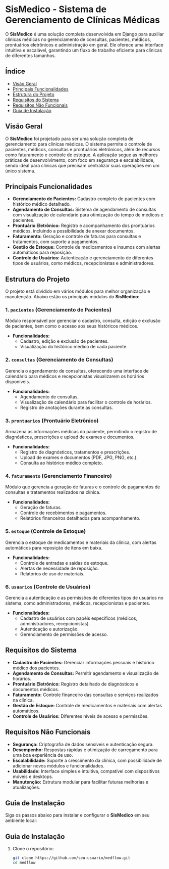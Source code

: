 # SisMedico - Sistema de Gerenciamento de Clínicas Médicas

O **SisMedico** é uma solução completa desenvolvida em Django para auxiliar clínicas médicas no gerenciamento de consultas, pacientes, médicos, prontuários eletrônicos e administração em geral. Ele oferece uma interface intuitiva e escalável, garantindo um fluxo de trabalho eficiente para clínicas de diferentes tamanhos.

## **Índice**

- [Visão Geral](#visão-geral)
- [Principais Funcionalidades](#principais-funcionalidades)
- [Estrutura do Projeto](#estrutura-do-projeto)
- [Requisitos do Sistema](#requisitos-do-sistema)
- [Requisitos Não Funcionais](#requisitos-não-funcionais)
- [Guia de Instalação](#guia-de-instalação)

## **Visão Geral**

O **SisMedico** foi projetado para ser uma solução completa de gerenciamento para clínicas médicas. O sistema permite o controle de pacientes, médicos, consultas e prontuários eletrônicos, além de recursos como faturamento e controle de estoque. A aplicação segue as melhores práticas de desenvolvimento, com foco em segurança e escalabilidade, sendo ideal para clínicas que precisam centralizar suas operações em um único sistema.

## **Principais Funcionalidades**

- **Gerenciamento de Pacientes:** Cadastro completo de pacientes com histórico médico detalhado.
- **Agendamento de Consultas:** Sistema de agendamento de consultas com visualização de calendário para otimização do tempo de médicos e pacientes.
- **Prontuário Eletrônico:** Registro e acompanhamento dos prontuários médicos, incluindo a possibilidade de anexar documentos.
- **Faturamento:** Geração e controle de faturas para consultas e tratamentos, com suporte a pagamentos.
- **Gestão de Estoque:** Controle de medicamentos e insumos com alertas automáticos para reposição.
- **Controle de Usuários:** Autenticação e gerenciamento de diferentes tipos de usuários, como médicos, recepcionistas e administradores.

## **Estrutura do Projeto**

O projeto está dividido em vários módulos para melhor organização e manutenção. Abaixo estão os principais módulos do **SisMedico**:

### **1. `pacientes` (Gerenciamento de Pacientes)**

Módulo responsável por gerenciar o cadastro, consulta, edição e exclusão de pacientes, bem como o acesso aos seus históricos médicos.

- **Funcionalidades:**
  - Cadastro, edição e exclusão de pacientes.
  - Visualização do histórico médico de cada paciente.

### **2. `consultas` (Gerenciamento de Consultas)**

Gerencia o agendamento de consultas, oferecendo uma interface de calendário para médicos e recepcionistas visualizarem os horários disponíveis.

- **Funcionalidades:**
  - Agendamento de consultas.
  - Visualização de calendário para facilitar o controle de horários.
  - Registro de anotações durante as consultas.

### **3. `prontuarios` (Prontuário Eletrônico)**

Armazena as informações médicas do paciente, permitindo o registro de diagnósticos, prescrições e upload de exames e documentos.

- **Funcionalidades:**
  - Registro de diagnósticos, tratamentos e prescrições.
  - Upload de exames e documentos (PDF, JPG, PNG, etc.).
  - Consulta ao histórico médico completo.

### **4. `faturamento` (Gerenciamento Financeiro)**

Módulo que gerencia a geração de faturas e o controle de pagamentos de consultas e tratamentos realizados na clínica.

- **Funcionalidades:**
  - Geração de faturas.
  - Controle de recebimentos e pagamentos.
  - Relatórios financeiros detalhados para acompanhamento.

### **5. `estoque` (Controle de Estoque)**

Gerencia o estoque de medicamentos e materiais da clínica, com alertas automáticos para reposição de itens em baixa.

- **Funcionalidades:**
  - Controle de entradas e saídas de estoque.
  - Alertas de necessidade de reposição.
  - Relatórios de uso de materiais.

### **6. `usuarios` (Controle de Usuários)**

Gerencia a autenticação e as permissões de diferentes tipos de usuários no sistema, como administradores, médicos, recepcionistas e pacientes.

- **Funcionalidades:**
  - Cadastro de usuários com papéis específicos (médicos, administradores, recepcionistas).
  - Autenticação e autorização.
  - Gerenciamento de permissões de acesso.

## **Requisitos do Sistema**

- **Cadastro de Pacientes:** Gerenciar informações pessoais e histórico médico dos pacientes.
- **Agendamento de Consultas:** Permitir agendamento e visualização de horários.
- **Prontuário Eletrônico:** Registro detalhado de diagnósticos e documentos médicos.
- **Faturamento:** Controle financeiro das consultas e serviços realizados na clínica.
- **Gestão de Estoque:** Controle de medicamentos e materiais com alertas automáticos.
- **Controle de Usuários:** Diferentes níveis de acesso e permissões.

## **Requisitos Não Funcionais**

- **Segurança:** Criptografia de dados sensíveis e autenticação segura.
- **Desempenho:** Respostas rápidas e otimização de carregamento para uma boa experiência de uso.
- **Escalabilidade:** Suporte a crescimento da clínica, com possibilidade de adicionar novos módulos e funcionalidades.
- **Usabilidade:** Interface simples e intuitiva, compatível com dispositivos móveis e desktops.
- **Manutenção:** Estrutura modular para facilitar futuras melhorias e atualizações.

## **Guia de Instalação**

Siga os passos abaixo para instalar e configurar o **SisMedico** em seu ambiente local:

## **Guia de Instalação**

1. Clone o repositório:

   ```bash
   git clone https://github.com/seu-usuario/medflow.git
   cd medflow
